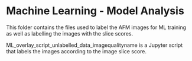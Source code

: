 # Machine Learning - Model Analysis

This folder contains the files used to label the AFM images for ML training as well as labelling the images with the slice scores. 


ML_overlay_script_unlabelled_data_imagequalityname is a Jupyter script that labels the images according to the image slice score. 
